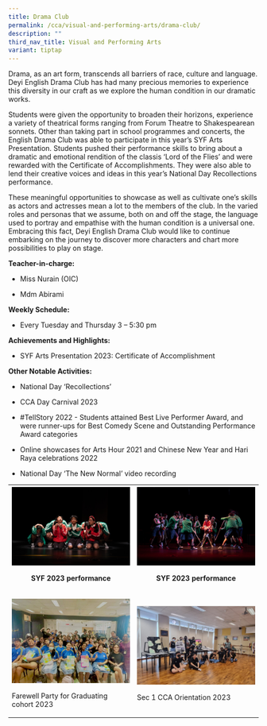```yaml
---
title: Drama Club
permalink: /cca/visual-and-performing-arts/drama-club/
description: ""
third_nav_title: Visual and Performing Arts
variant: tiptap
---
```

<p>Drama, as an art form, transcends all barriers of race, culture and language.
Deyi English Drama Club has had many precious memories to experience this
diversity in our craft as we explore the human condition in our dramatic
works.</p>
<p>Students were given the opportunity to broaden their horizons, experience
a variety of theatrical forms ranging from Forum Theatre to Shakespearean
sonnets. Other than taking part in school programmes and concerts, the
English Drama Club was able to participate in this year’s SYF Arts Presentation.
Students pushed their performance skills to bring about a dramatic and
emotional rendition of the classis ‘Lord of the Flies’ and were rewarded
with the Certificate of Accomplishments. They were also able to lend their
creative voices and ideas in this year’s National Day Recollections performance.</p>
<p>These meaningful opportunities to showcase as well as cultivate one’s
skills as actors and actresses mean a lot to the members of the club. In
the varied roles and personas that we assume, both on and off the stage,
the language used to portray and empathise with the human condition is
a universal one. Embracing this fact, Deyi English Drama Club would like
to continue embarking on the journey to discover more characters and chart
more possibilities to play on stage.</p>
<p><strong>Teacher-in-charge:</strong>
</p>
<ul data-tight="true" class="tight">
<li>
<p>Miss Nurain (OIC)</p>
</li>
<li>
<p>Mdm Abirami</p>
</li>
</ul>
<p><strong>Weekly Schedule:</strong>
</p>
<ul data-tight="true" class="tight">
<li>
<p>Every Tuesday and Thursday 3 – 5:30 pm</p>
</li>
</ul>
<p><strong>Achievements and Highlights:</strong>
</p>
<ul data-tight="true" class="tight">
<li>
<p>SYF Arts Presentation 2023: Certificate of Accomplishment</p>
</li>
</ul>
<p><strong>Other Notable Activities:</strong>
</p>
<ul data-tight="true" class="tight">
<li>
<p>National Day ‘Recollections’</p>
</li>
<li>
<p>CCA Day Carnival 2023</p>
</li>
<li>
<p>#TellStory 2022 - Students attained Best Live Performer Award, and were
runner-ups for Best Comedy Scene and Outstanding Performance Award categories</p>
</li>
<li>
<p>Online showcases for Arts Hour 2021 and Chinese New Year and Hari Raya
celebrations 2022</p>
</li>
<li>
<p>National Day ‘The New Normal’ video recording</p>
</li>
</ul>
<table>
<tbody>
<tr>
<th rowspan="1" colspan="1">
<div class="isomer-image-wrapper">
<img style="width: 100%" height="auto" width="100%" alt="" src="/images/CCA/Visual%20Perf%20Arts/Drama%20Club/dimage1.jpg">
</div>
<p>SYF 2023 performance</p>
</th>
<th rowspan="1" colspan="1">
<div class="isomer-image-wrapper">
<img style="width: 100%" height="auto" width="100%" alt="" src="/images/CCA/Visual%20Perf%20Arts/Drama%20Club/dimage2.jpg">
</div>
<p>SYF 2023 performance</p>
</th>
</tr>
<tr>
<td rowspan="1" colspan="1">
<p></p>
<div class="isomer-image-wrapper">
<img style="width: 100%" height="auto" width="100%" alt="" src="/images/CCA/Visual Perf Arts/Drama Club/Screenshot_2024_04_05_132329.png">
</div>
<p>Farewell Party for Graduating cohort 2023</p>
</td>
<td rowspan="1" colspan="1">
<p></p>
<div class="isomer-image-wrapper">
<img style="width: 100%" height="auto" width="100%" alt="" src="/images/CCA/Visual Perf Arts/Drama Club/Screenshot_2024_04_05_132636.png">
</div>
<p>Sec 1 CCA Orientation 2023</p>
</td>
</tr>
</tbody>
</table>
<p></p>